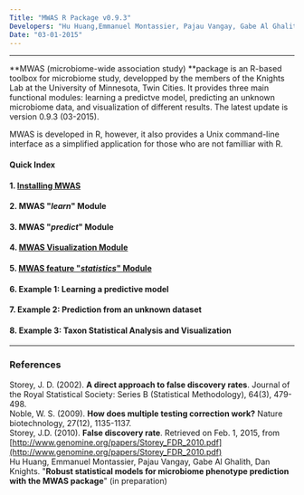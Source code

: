 ```yaml
---
Title: "MWAS R Package v0.9.3"
Developers: "Hu Huang,Emmanuel Montassier, Pajau Vangay, Gabe Al Ghalith, Dan Knights"
Date: "03-01-2015"
---
```


****


**MWAS (microbiome-wide association study) **package is an R-based toolbox for microbiome study, developped by the members of the Knights Lab at the University of Minnesota, Twin Cities. It provides three main functional modules: learning a predictve model, predicting an unknown microbiome data, and visualization of different results. The latest update is version 0.9.3 (03-2015). 

MWAS is developed in R, however, it also provides a Unix command-line interface as a simplified application for those who are not familliar with R.  
  
#### Quick Index
  
#### 1. [Installing MWAS](http://rpubs.com/hwangtiger/install_mwas)  

#### 2. MWAS "*learn*" Module  

#### 3. MWAS "*predict*" Module

#### 4. [MWAS Visualization Module](http://rpubs.com/hwangtiger/mwas_visualization)  

#### 5. [MWAS feature "*statistics*" Module](http://rpubs.com/hwangtiger/MWAS_feat_stats)

#### 6. Example 1: Learning a predictive model   

#### 7. Example 2: Prediction from an unknown dataset  

#### 8. Example 3: Taxon Statistical Analysis and Visualization  

***
### References  

Storey, J. D. (2002). **A direct approach to false discovery rates**. Journal of the Royal Statistical Society: Series B (Statistical Methodology), 64(3), 479-498.  
Noble, W. S. (2009). **How does multiple testing correction work?** Nature biotechnology, 27(12), 1135-1137.  
Storey, J.D. (2010). **False discovery rate**. Retrieved on Feb. 1, 2015, from [http://www.genomine.org/papers/Storey_FDR_2010.pdf](http://www.genomine.org/papers/Storey_FDR_2010.pdf)  
Hu Huang, Emmanuel Montassier, Pajau Vangay, Gabe Al Ghalith, Dan Knights. "**Robust statistical models for microbiome phenotype prediction with the MWAS package**" (in preparation)

